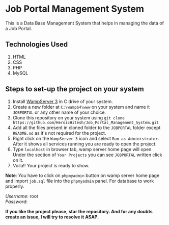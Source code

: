 # Job Portal Management System
This is a Data Base Management System that helps in managing the data of a Job Portal.

## Technologies Used
1. HTML
2. CSS
3. PHP
4. MySQL

## Steps to set-up the project on your system
1. Install [WampServer 3](https://sourceforge.net/projects/wampserver/files/) in C drive of your system.
2. Create a new folder at `C:\wamp64\www` on your system and name it `JOBPORTAL` or any other name of your choice.
3. Clone this repository on your system using `git clone https://github.com/HeroicHitesh/Job_Portal_Management_System.git`
4. Add  all the files present in cloned folder to the `JOBPORTAL` folder except `README.md` as it's not required for the project.
5. Right click on the `WampServer 3` icon and select `Run as Administrator`. After it shows all services running you are ready to open the project.
6. Type `localhost` in browser tab, wamp server home page will open. Under the section of `Your Projects` you can see `JOBPORTAL` written click on it.
7. Voila!! Your project is ready to show.

**Note**: You have to click on `phpmyadmin` button on wamp server home page and import `job.sql` file into the `phpmyadmin` panel. For database to work properly.

*Username*: root  
*Password*:

**If you like the project please, star the repository. And for any doubts create an issue, I will try to resolve it ASAP.**
